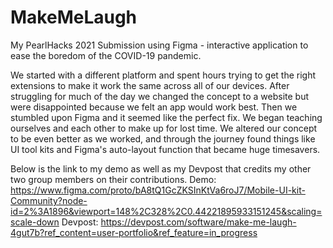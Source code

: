 # MakeMeLaugh
My PearlHacks 2021 Submission using Figma - interactive application to ease the boredom of the COVID-19 pandemic. 

We started with a different platform and spent hours trying to get the right extensions to make it work the same across all of our devices. After struggling for much of the day we changed the concept to a website but were disappointed because we felt an app would work best. Then we stumbled upon Figma and it seemed like the perfect fix. We began teaching ourselves and each other to make up for lost time. We altered our concept to be even better as we worked, and through the journey found things like UI tool kits and Figma's auto-layout function that became huge timesavers.

Below is the link to my demo as well as my Devpost that credits my other two group members on their contributions. 
Demo: https://www.figma.com/proto/bA8tQ1GcZKSInKtVa6roJ7/Mobile-UI-kit-Community?node-id=2%3A1896&viewport=148%2C328%2C0.44221895933151245&scaling=scale-down
Devpost: https://devpost.com/software/make-me-laugh-4gut7b?ref_content=user-portfolio&ref_feature=in_progress

